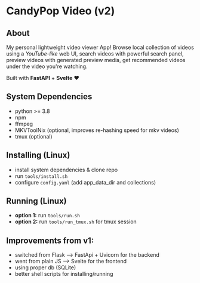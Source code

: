 # CandyPop Video (v2)

## About

My personal lightweight video viewer App! Browse local collection of videos using a *YouTube-like* web UI, search videos with powerful search panel, preview videos with generated preview media, get recommended videos under the video you're watching. 

Built with **FastAPI** + **Svelte** ❤️


## System Dependencies

- python >= 3.8
- npm
- ffmpeg
- MKVToolNix (optional, improves re-hashing speed for mkv videos)
- tmux (optional)


## Installing (Linux)

- install system dependencies & clone repo
- run `tools/install.sh`
- configure `config.yaml` (add app_data_dir and collections)


## Running (Linux)

- **option 1:** run `tools/run.sh`
- **option 2:** run `tools/run_tmux.sh` for tmux session


## Improvements from v1:
- switched from Flask --> FastApi + Uvicorn for the backend
- went from plain JS --> Svelte for the frontend
- using proper db (SQLite)
- better shell scripts for installing/running

